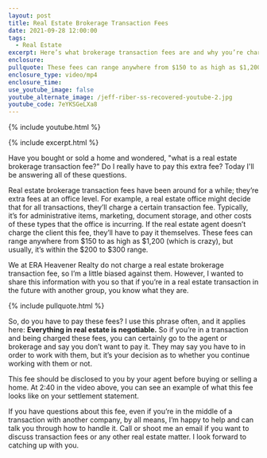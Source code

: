 ```yaml
---
layout: post
title: Real Estate Brokerage Transaction Fees
date: 2021-09-28 12:00:00
tags:
  - Real Estate
excerpt: Here’s what brokerage transaction fees are and why you’re charged them.
enclosure:
pullquote: These fees can range anywhere from $150 to as high as $1,200.
enclosure_type: video/mp4
enclosure_time:
use_youtube_image: false
youtube_alternate_image: /jeff-riber-ss-recovered-youtube-2.jpg
youtube_code: 7eYKSGeLXa8
---
```

{% include youtube.html %}

{% include excerpt.html %}

Have you bought or sold a home and wondered, "what is a real estate brokerage transaction fee?" Do I really have to pay this extra fee? Today I'll be answering all of these questions.

Real estate brokerage transaction fees have been around for a while; they’re extra fees at an office level. For example, a real estate office might decide that for all transactions, they’ll charge a certain transaction fee. Typically, it’s for administrative items, marketing, document storage, and other costs of these types that the office is incurring. If the real estate agent doesn’t charge the client this fee, they’ll have to pay it themselves. These fees can range anywhere from $150 to as high as $1,200 (which is crazy), but usually, it’s within the $200 to $300 range.

We at ERA Heavener Realty do not charge a real estate brokerage transaction fee, so I’m a little biased against them. However, I wanted to share this information with you so that if you’re in a real estate transaction in the future with another group, you know what they are.

{% include pullquote.html %}

So, do you have to pay these fees? I use this phrase often, and it applies here: **Everything in real estate is negotiable.** So if you’re in a transaction and being charged these fees, you can certainly go to the agent or brokerage and say you don’t want to pay it. They may say you have to in order to work with them, but it’s your decision as to whether you continue working with them or not.

This fee should be disclosed to you by your agent before buying or selling a home. At 2:40 in the video above, you can see an example of what this fee looks like on your settlement statement.

If you have questions about this fee, even if you’re in the middle of a transaction with another company, by all means, I’m happy to help and can talk you through how to handle it. Call or shoot me an email if you want to discuss transaction fees or any other real estate matter. I look forward to catching up with you.
